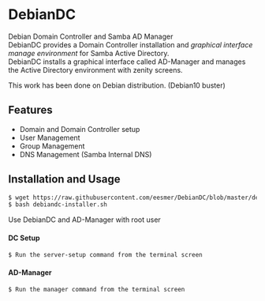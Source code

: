 # DebianDC
Debian Domain Controller and Samba AD Manager<br>
DebianDC provides a Domain Controller installation and <i>graphical interface manage environment</i> for Samba Active Directory.<br>
DebianDC installs a graphical interface called AD-Manager and manages the Active Directory environment with zenity screens.<br>

This work has been done on Debian distribution. (Debian10 buster)


## Features
- Domain and Domain Controller setup
- User Management
- Group Management
- DNS Management (Samba Internal DNS)

## Installation and Usage
```sh
$ wget https://raw.githubusercontent.com/eesmer/DebianDC/blob/master/debiandc-installer.sh
$ bash debiandc-installer.sh
```
Use DebianDC and AD-Manager with root user
#### DC Setup
```sh
$ Run the server-setup command from the terminal screen
```
#### AD-Manager
```sh
$ Run the manager command from the terminal screen
```

